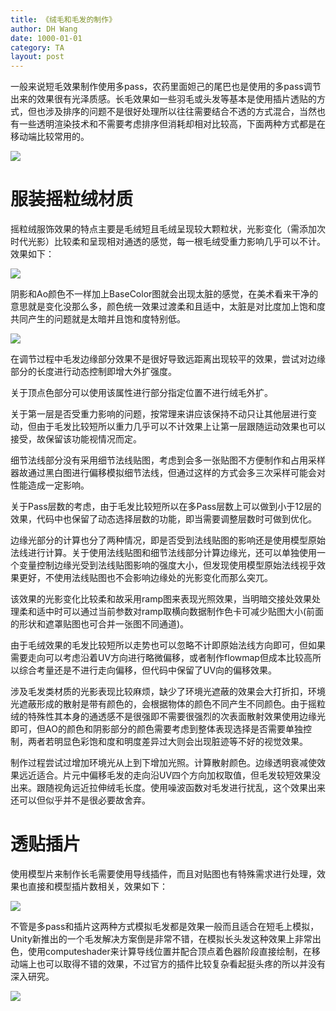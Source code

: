```yaml
---
title: 《绒毛和毛发的制作》
author: DH Wang
date: 1000-01-01
category: TA
layout: post
---
```



一般来说短毛效果制作使用多pass，农药里面妲己的尾巴也是使用的多pass调节出来的效果很有光泽质感。长毛效果如一些羽毛或头发等基本是使用插片透贴的方式，但也涉及排序的问题不是很好处理所以往往需要结合不透的方式混合，当然也有一些透明渲染技术和不需要考虑排序但消耗却相对比较高，下面两种方式都是在移动端比较常用的。

![](https://dhwblog-1301640854.cos.ap-chongqing.myqcloud.com/picture/img/21/11/22/mix.png)

# 服装摇粒绒材质

摇粒绒服饰效果的特点主要是毛绒短且毛绒呈现较大颗粒状，光影变化（需添加次时代光影）比较柔和呈现相对通透的感觉，每一根毛绒受重力影响几乎可以不计。效果如下：


![](https://dhwblog-1301640854.cos.ap-chongqing.myqcloud.com/picture/img/21/11/22/fle.png)
 
阴影和Ao颜色不一样加上BaseColor图就会出现太脏的感觉，在美术看来干净的意思就是变化没那么多，颜色统一效果过渡柔和且适中，太脏是对比度加上饱和度共同产生的问题就是太暗并且饱和度特别低。

![](https://dhwblog-1301640854.cos.ap-chongqing.myqcloud.com/picture/img/21/11/22/dirty.png)

在调节过程中毛发边缘部分效果不是很好导致远距离出现较平的效果，尝试对边缘部分的长度进行动态控制即增大外扩强度。


关于顶点色部分可以使用该属性进行部分指定位置不进行绒毛外扩。

关于第一层是否受重力影响的问题，按常理来讲应该保持不动只让其他层进行变动，但由于毛发比较短所以重力几乎可以不计效果上让第一层跟随运动效果也可以接受，故保留该功能视情况而定。

细节法线部分没有采用细节法线贴图，考虑到会多一张贴图不方便制作和占用采样器故通过黑白图进行偏移模拟细节法线，但通过这样的方式会多三次采样可能会对性能造成一定影响。

关于Pass层数的考虑，由于毛发比较短所以在多Pass层数上可以做到小于12层的效果，代码中也保留了动态选择层数的功能，即当需要调整层数时可做到优化。

边缘光部分的计算也分了两种情况，即是否受到法线贴图的影响还是使用模型原始法线进行计算。关于使用法线贴图和细节法线部分计算边缘光，还可以单独使用一个变量控制边缘光受到法线贴图影响的强度大小，但发现使用模型原始法线视乎效果更好，不使用法线贴图也不会影响边缘处的光影变化而那么突兀。

该效果的光影变化比较柔和故采用ramp图来表现光照效果，当明暗交接处效果处理柔和适中时可以通过当前参数对ramp取横向数据制作色卡可减少贴图大小(前面的形状和遮罩贴图也可合并一张图不同通道)。

由于毛绒效果的毛发比较短所以走势也可以忽略不计即原始法线方向即可，但如果需要走向可以考虑沿着UV方向进行略微偏移，或者制作flowmap但成本比较高所以综合考量还是不进行走向偏移，但代码中保留了UV向的偏移效果。

涉及毛发类材质的光影表现比较麻烦，缺少了环境光遮蔽的效果会大打折扣，环境光遮蔽形成的散射是带有颜色的，会根据物体的颜色不同产生不同颜色。由于摇粒绒的特殊性其本身的通透感不是很强即不需要很强烈的次表面散射效果使用边缘光即可，但AO的颜色和阴影部分的颜色需要考虑到整体表现选择是否需要单独控制，两者若明显色彩饱和度和明度差异过大则会出现脏迹等不好的视觉效果。
 
制作过程尝试过增加环境光从上到下增加光照。计算散射颜色。边缘透明衰减使效果远近适合。片元中偏移毛发的走向沿UV四个方向加权取值，但毛发较短效果没出来。跟随视角远近拉伸绒毛长度。使用噪波函数对毛发进行扰乱，这个效果出来还可以但似乎并不是很必要故舍弃。


# 透贴插片

使用模型片来制作长毛需要使用导线插件，而且对贴图也有特殊需求进行处理，效果也直接和模型插片数相关，效果如下：

![](https://dhwblog-1301640854.cos.ap-chongqing.myqcloud.com/picture/img/21/11/22/al.png)

不管是多pass和插片这两种方式模拟毛发都是效果一般而且适合在短毛上模拟，Unity新推出的一个毛发解决方案倒是非常不错，在模拟长头发这种效果上非常出色，使用computeshader来计算导线位置并配合顶点着色器阶段直接绘制，在移动端上也可以取得不错的效果，不过官方的插件比较复杂看起挺头疼的所以并没有深入研究。
 
![](https://dhwblog-1301640854.cos.ap-chongqing.myqcloud.com/picture/img/21/11/22/hair.gif)
